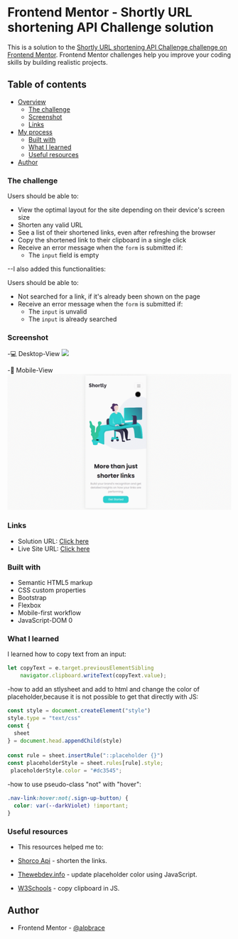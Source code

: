 # Frontend Mentor - Shortly URL shortening API Challenge solution

This is a solution to the [Shortly URL shortening API Challenge challenge on Frontend Mentor](https://www.frontendmentor.io/challenges/url-shortening-api-landing-page-2ce3ob-G). Frontend Mentor challenges help you improve your coding skills by building realistic projects. 

## Table of contents

- [Overview](#overview)
  - [The challenge](#the-challenge)
  - [Screenshot](#screenshot)
  - [Links](#links)
- [My process](#my-process)
  - [Built with](#built-with)
  - [What I learned](#what-i-learned)
  - [Useful resources](#useful-resources)
- [Author](#author)



### The challenge

Users should be able to:

- View the optimal layout for the site depending on their device's screen size
- Shorten any valid URL
- See a list of their shortened links, even after refreshing the browser
- Copy the shortened link to their clipboard in a single click
- Receive an error message when the `form` is submitted if:
  - The `input` field is empty

--I also added this functionalities: 

Users should be able to:

- Not searched for a link, if it's already been shown on the page
- Receive an error message when the `form` is submitted if:
  - The `input` is unvalid
  - The `input` is already searched

### Screenshot

-💻 Desktop-View
![](./gifs/desktop.gif)

-📱 Mobile-View
![](./gifs/mobile.gif)

### Links

- Solution URL: [Click here](https://github.com/aLpSabre/Shorten-URL)
- Live Site URL: [Click here](https://alpsabre.github.io/Shorten-URL/)

### Built with

- Semantic HTML5 markup
- CSS custom properties
- Bootstrap
- Flexbox
- Mobile-first workflow
- JavaScript-DOM 
0
### What I learned

I learned how to copy text from an input:

```js
let copyText = e.target.previousElementSibling
    navigator.clipboard.writeText(copyText.value);
```
-how to add an stlysheet and add to html and change the color of placeholder,because it is not possible to get that directly with JS:

```js
const style = document.createElement("style")
style.type = "text/css"
const {
  sheet
} = document.head.appendChild(style)

const rule = sheet.insertRule("::placeholder {}")
const placeholderStyle = sheet.rules[rule].style;
 placeholderStyle.color = "#dc3545";
```
-how to use  pseudo-class "not" with "hover":

```css
.nav-link:hover:not(.sign-up-button) {
  color: var(--darkViolet) !important;
}
```

### Useful resources
- This resources helped me to:

- [Shorco Api](https://shrtco.de/) -  shorten the links.

- [Thewebdev.info](https://thewebdev.info/2022/01/15/how-to-update-placeholder-color-using-javascript/) - update placeholder color using JavaScript.

- [W3Schools](https://www.w3schools.com/howto/howto_js_copy_clipboard.asp) - copy clipboard in JS.


## Author

- Frontend Mentor - [@alpbrace](https://www.frontendmentor.io/profile/alpbrace)

